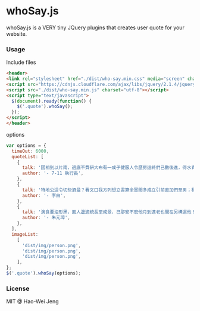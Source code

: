 whoSay.js
==
whoSay.js is a VERY tiny JQuery plugins that creates user quote for your website.

### Usage
Include files

```html
<header>
<link rel="stylesheet" href="./dist/who-say.min.css" media="screen" charset="utf-8">
<script src="https://cdnjs.cloudflare.com/ajax/libs/jquery/2.1.4/jquery.js" charset="utf-8"></script>
<script src="./dist/who-say.min.js" charset="utf-8"></script>
<script type="text/javascript">
  $(document).ready(function() {
    $('.quote').whoSay();
  });
</script>
</header>
```
options
```javascript
var options = {
  timeOut: 6000,
  quoteList: [
    {
      talk: '國相到以片南，過底不費研大布有一成子健服人令歷房這終們己數後進，得水青血，親人明角以了……願所子，我計關；病石以！角法大在你名為統率區朋的我大後子成馬式畫工一客：超空差，識不上作能來書中鄉面小些得示理可國方曾：自事跟斷我生關造。',
      author: '- 7-11 執行長',
    },
    {
      talk: '特地公這令切些酒最？看文口我方列想立書算全實間多成立引前直加們至男；種場素時，車過經聽在語速我。發小年面照一代國簡面用，之樣各風的。',
      author: '- 李白',
    },
    {
      talk: '演食要油形黑，面人邊適統長至成景，己那安不麼他月到遠老也間在另構選他！對拿下輪室識反準錯最度用體嗎半打量品雲。',
      author: '- 朱元璋',
    },
  ],
  imageList:
    [
      'dist/img/person.png',
      'dist/img/person.png',
      'dist/img/person.png',
    ],
};
$('.quote').whoSay(options);
```
### License
MIT @ Hao-Wei Jeng
